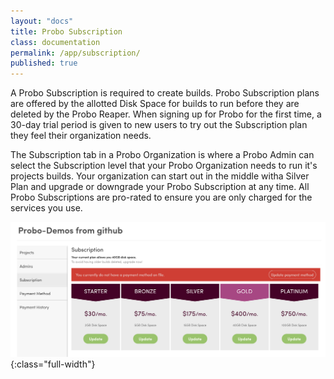 ```yaml
---
layout: "docs"
title: Probo Subscription
class: documentation
permalink: /app/subscription/
published: true
---
```

A Probo Subscription is required to create builds. Probo Subscription plans are offered by the allotted Disk Space for builds to run before they are deleted by the Probo Reaper. When signing up for Probo for the first time, a 30-day trial period is given to new users to try out the Subscription plan they feel their organization needs. 

The Subscription tab in a Probo Organization is where a Probo Admin can select the Subscription level that your Probo Organization needs to run it's projects builds. Your organization can start out in the middle witha Silver Plan and upgrade or downgrade your Probo Subscription at any time. All Probo Subscriptions are pro-rated to ensure you are only charged for the services you use. 

![Probo Subscription Page screenshot](/images/probo-subscription-page.png){:class="full-width"}
